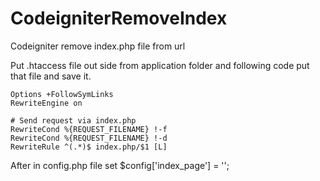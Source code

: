 CodeigniterRemoveIndex
======================

Codeigniter remove index.php file from url

Put .htaccess file out side from application folder and following code put that file and save it.

<IfModule mod_rewrite.c>

    Options +FollowSymLinks
    RewriteEngine on

    # Send request via index.php
    RewriteCond %{REQUEST_FILENAME} !-f
    RewriteCond %{REQUEST_FILENAME} !-d
    RewriteRule ^(.*)$ index.php/$1 [L]

</IfModule>

After in config.php file set $config['index_page'] = '';
